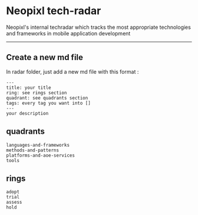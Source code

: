 # Neopixl tech-radar
Neopixl's internal techradar which tracks the most appropriate technologies and frameworks in mobile application development

*** 
## Create a new md file 
In radar folder, just add a new md file with this format : 

    ---
    title: your title
    ring: see rings section
    quadrant: see quadrants section
    tags: every tag you want into []
    ---
    your description

## quadrants
    languages-and-frameworks
    methods-and-patterns
    platforms-and-aoe-services
    tools
    
## rings
    adopt
    trial
    assess
    hold
